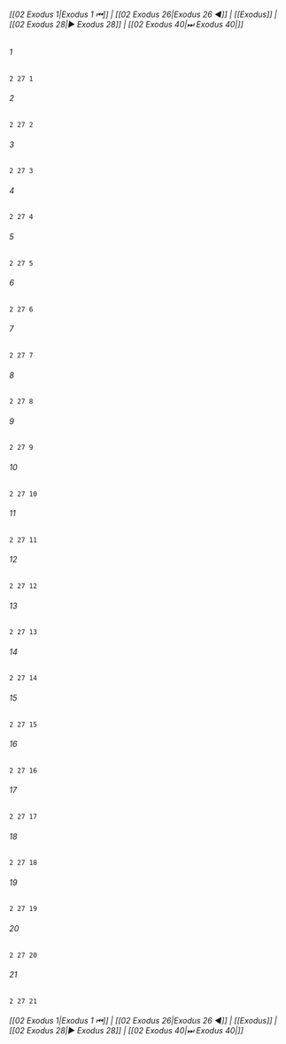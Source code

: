 
###### [[02 Exodus 1|Exodus 1 ⏮]] | [[02 Exodus 26|Exodus 26 ◀]] | [[Exodus]] | [[02 Exodus 28|▶ Exodus 28]] | [[02 Exodus 40|⏭ Exodus 40|]]

###### 1
``` verse
2 27 1 
```
###### 2
``` verse
2 27 2 
```
###### 3
``` verse
2 27 3 
```
###### 4
``` verse
2 27 4 
```
###### 5
``` verse
2 27 5 
```
###### 6
``` verse
2 27 6 
```
###### 7
``` verse
2 27 7 
```
###### 8
``` verse
2 27 8 
```
###### 9
``` verse
2 27 9 
```
###### 10
``` verse
2 27 10 
```
###### 11
``` verse
2 27 11 
```
###### 12
``` verse
2 27 12 
```
###### 13
``` verse
2 27 13 
```
###### 14
``` verse
2 27 14 
```
###### 15
``` verse
2 27 15 
```
###### 16
``` verse
2 27 16 
```
###### 17
``` verse
2 27 17 
```
###### 18
``` verse
2 27 18 
```
###### 19
``` verse
2 27 19 
```
###### 20
``` verse
2 27 20 
```
###### 21
``` verse
2 27 21 
```

###### [[02 Exodus 1|Exodus 1 ⏮]] | [[02 Exodus 26|Exodus 26 ◀]] | [[Exodus]] | [[02 Exodus 28|▶ Exodus 28]] | [[02 Exodus 40|⏭ Exodus 40|]]

